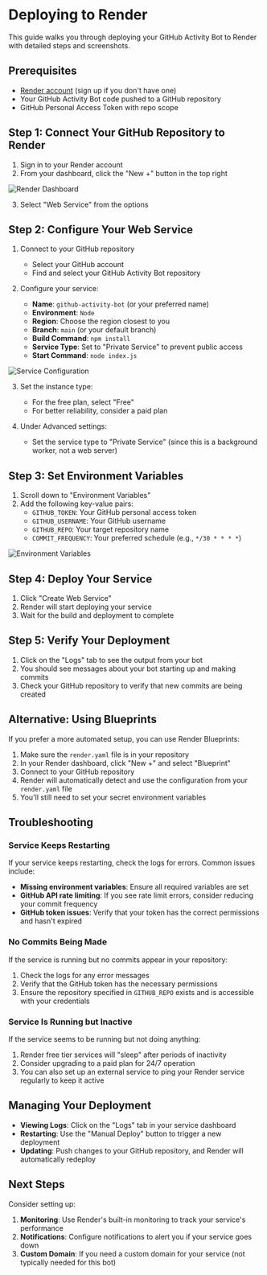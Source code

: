 # Deploying to Render

This guide walks you through deploying your GitHub Activity Bot to Render with detailed steps and screenshots.

## Prerequisites

- [Render account](https://render.com) (sign up if you don't have one)
- Your GitHub Activity Bot code pushed to a GitHub repository
- GitHub Personal Access Token with repo scope

## Step 1: Connect Your GitHub Repository to Render

1. Sign in to your Render account
2. From your dashboard, click the "New +" button in the top right

![Render Dashboard](https://i.imgur.com/xxxxxxxx.png)

3. Select "Web Service" from the options

## Step 2: Configure Your Web Service

1. Connect to your GitHub repository
   - Select your GitHub account
   - Find and select your GitHub Activity Bot repository

2. Configure your service:
   - **Name**: `github-activity-bot` (or your preferred name)
   - **Environment**: `Node`
   - **Region**: Choose the region closest to you
   - **Branch**: `main` (or your default branch)
   - **Build Command**: `npm install`
   - **Service Type**: Set to "Private Service" to prevent public access
   - **Start Command**: `node index.js`

![Service Configuration](https://i.imgur.com/xxxxxxxx.png)

3. Set the instance type:
   - For the free plan, select "Free"
   - For better reliability, consider a paid plan

4. Under Advanced settings:
   - Set the service type to "Private Service" (since this is a background worker, not a web server)

## Step 3: Set Environment Variables

1. Scroll down to "Environment Variables"
2. Add the following key-value pairs:
   - `GITHUB_TOKEN`: Your GitHub personal access token
   - `GITHUB_USERNAME`: Your GitHub username
   - `GITHUB_REPO`: Your target repository name
   - `COMMIT_FREQUENCY`: Your preferred schedule (e.g., `*/30 * * * *`)

![Environment Variables](https://i.imgur.com/xxxxxxxx.png)

## Step 4: Deploy Your Service

1. Click "Create Web Service"
2. Render will start deploying your service
3. Wait for the build and deployment to complete

## Step 5: Verify Your Deployment

1. Click on the "Logs" tab to see the output from your bot
2. You should see messages about your bot starting up and making commits
3. Check your GitHub repository to verify that new commits are being created

## Alternative: Using Blueprints

If you prefer a more automated setup, you can use Render Blueprints:

1. Make sure the `render.yaml` file is in your repository
2. In your Render dashboard, click "New +" and select "Blueprint"
3. Connect to your GitHub repository
4. Render will automatically detect and use the configuration from your `render.yaml` file
5. You'll still need to set your secret environment variables

## Troubleshooting

### Service Keeps Restarting

If your service keeps restarting, check the logs for errors. Common issues include:

- **Missing environment variables**: Ensure all required variables are set
- **GitHub API rate limiting**: If you see rate limit errors, consider reducing your commit frequency
- **GitHub token issues**: Verify that your token has the correct permissions and hasn't expired

### No Commits Being Made

If the service is running but no commits appear in your repository:

1. Check the logs for any error messages
2. Verify that the GitHub token has the necessary permissions
3. Ensure the repository specified in `GITHUB_REPO` exists and is accessible with your credentials

### Service Is Running but Inactive

If the service seems to be running but not doing anything:

1. Render free tier services will "sleep" after periods of inactivity
2. Consider upgrading to a paid plan for 24/7 operation
3. You can also set up an external service to ping your Render service regularly to keep it active

## Managing Your Deployment

- **Viewing Logs**: Click on the "Logs" tab in your service dashboard
- **Restarting**: Use the "Manual Deploy" button to trigger a new deployment
- **Updating**: Push changes to your GitHub repository, and Render will automatically redeploy

## Next Steps

Consider setting up:

1. **Monitoring**: Use Render's built-in monitoring to track your service's performance
2. **Notifications**: Configure notifications to alert you if your service goes down
3. **Custom Domain**: If you need a custom domain for your service (not typically needed for this bot)
